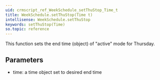 ```yaml
---
uid: crmscript_ref_WeekSchedule_setThuStop_Time_t
title: WeekSchedule.setThuStop(Time t)
intellisense: WeekSchedule.setThuStop
keywords: setThuStop(Time)
so.topic: reference
---
```



This function sets the end time (object) of "active" mode for Thursday.




## Parameters


 - time: a time object set to desired end time


